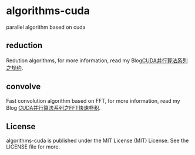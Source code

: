 # algorithms-cuda
parallel algorithm based on cuda

## reduction

Redution algorithms, for more information, read my Blog[CUDA并行算法系列之规约](https://chaolongzhang.github.io/2016/algorithms-on-cuda-reduction/).

## convolve

Fast convolution algorithm based on FFT, for more information, read my Blog [CUDA并行算法系列之FFT快速卷积](https://chaolongzhang.github.io/2016/algorithms-on-cuda-fft-convolution/).

## License

algorithms-cuda is published under the MIT License (MIT) License. See the LICENSE file for more.
